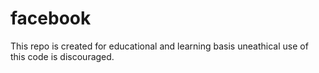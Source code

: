 # facebook

This repo is created for educational and learning basis uneathical use of this code is discouraged.
